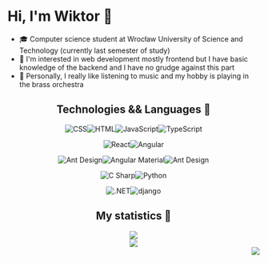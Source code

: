 # Hi, I'm Wiktor 👋

- :mortar_board: Computer science student at Wrocław University of Science and Technology (currently last semester of study)<br>
- :telescope: I'm interested in web development mostly frontend but I have basic knowledge of the backend and I have no grudge against this part<br>
- :trumpet: Personally, I really like listening to music and my hobby is playing in the brass orchestra 



<div align="center">

## Technologies && Languages :rocket:

<img src="https://img.shields.io/badge/-CSS-1572B6?logo=css3&logoColor=white&style=for-the-badge" alt="CSS"/><img src="https://img.shields.io/badge/-HTML-E34F26?logo=html5&logoColor=white&style=for-the-badge" alt="HTML"/><img src="https://img.shields.io/badge/-JavaScript-F7DF1E?logo=javascript&logoColor=black&style=for-the-badge" alt="JavaScript"/><img src="https://img.shields.io/badge/-TypeScript-007ACC?logo=TypeScript&logoColor=white&style=for-the-badge" alt="TypeScript"/>

<img src="https://img.shields.io/badge/-React-61DAFB?logo=react&logoColor=black&style=for-the-badge" alt="React"/><img src="https://img.shields.io/badge/-Angular-DD0031?logo=angular&logoColor=white&style=for-the-badge" alt="Angular"/>

<img src="https://img.shields.io/badge/-Ant Design-0170FE?&logo=ant design&logoColor=white&style=for-the-badge" alt="Ant Design"/><img src="https://img.shields.io/badge/-Material-3f51b5?&logo=angular&logoColor=white&style=for-the-badge" alt="Angular Material"/><img src="https://img.shields.io/badge/-Bootstrap-7952B3?&logo=bootstrap&logoColor=white&style=for-the-badge" alt="Ant Design"/>

<img src="https://img.shields.io/badge/-C Sharp-239120?logo=csharp&logoColor=white&style=for-the-badge" alt="C Sharp"/><img src="https://img.shields.io/badge/-Python-3776AB?logo=python&logoColor=white&style=for-the-badge" alt="Python"/>

<img src="https://img.shields.io/badge/-.NET-512BD4?&logoColor=white&style=for-the-badge" alt=".NET"/><img src="https://img.shields.io/badge/-django-092E20?&logoColor=white&style=for-the-badge" alt="django"/>


## My statistics :dart:

<div align="center">
         <img  src="https://github-readme-streak-stats.herokuapp.com/?user=wiktord2000&theme=blux&count_private=true">
</div>

<div align="center">
         <img  src="https://github-readme-stats-wiktord2000.vercel.app/api/top-langs/?username=wiktord2000&langs_count=8&layout=compact&count_private=true">
</div>

</div>

<img align="right" src="https://gpvc.arturio.dev/wiktord2000">


<!--
**wiktord2000/wiktord2000** is a ✨ _special_ ✨ repository because its `README.md` (this file) appears on your GitHub profile.

Here are some ideas to get you started:

- 🔭 I’m currently working on ...
- 🌱 I’m currently learning ...
- 👯 I’m looking to collaborate on ...
- 🤔 I’m looking for help with ...
- 💬 Ask me about ...
- 📫 How to reach me: ...
- 😄 Pronouns: ...
- ⚡ Fun fact: ...
-->
